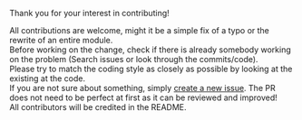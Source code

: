 Thank you for your interest in contributing!

All contributions are welcome, might it be a simple fix of a typo or the rewrite of an entire module.  
Before working on the change, check if there is already somebody working on the problem (Search issues or look through the commits/code).  
Please try to match the coding style as closely as possible by looking at the existing at the code.  
If you are not sure about something, simply [create a new issue](https://github.com/proxer/ProxerAndroid/issues/new). The PR does not need to be perfect at first as it can be reviewed and improved!  
All contributors will be credited in the README.
